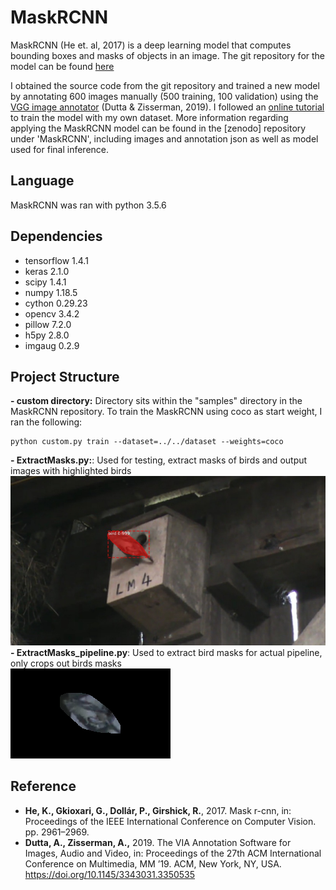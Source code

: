 # MaskRCNN
MaskRCNN (He et. al, 2017) is a deep learning model that computes bounding boxes and masks of objects in an image. The git repository for the model can be found [here](https://github.com/matterport/Mask_RCNN)

I obtained the source code from the git repository and trained a new model by annotating 600 images manually (500 training, 100 validation) using the [VGG image annotator](https://www.robots.ox.ac.uk/~vgg/software/via/via-1.0.6.html) (Dutta & Zisserman, 2019). I followed an [online tutorial](https://thebinarynotes.com/how-to-train-mask-r-cnn-on-the-custom-dataset/) to train the model with my own dataset. More information regarding applying the MaskRCNN model can be found in the [zenodo] repository under 'MaskRCNN', including images and annotation json as well as model used for final inference.

## Language
MaskRCNN was ran with python 3.5.6

## Dependencies
- tensorflow 1.4.1
- keras 2.1.0
- scipy 1.4.1
- numpy 1.18.5
- cython 0.29.23
- opencv 3.4.2
- pillow 7.2.0
- h5py 2.8.0
- imgaug 0.2.9


## Project Structure
**- custom directory:** Directory sits within the "samples" directory in the MaskRCNN repository. To train the MaskRCNN using coco as start weight, I ran the following:
```
python custom.py train --dataset=../../dataset --weights=coco
```
**- ExtractMasks.py:**: Used for testing, extract masks of birds and output images with highlighted birds  
![InferenceSample](../Graphics/2.jpg)  
**- ExtractMasks_pipeline.py**: Used to extract bird masks for actual pipeline, only crops out birds masks  
![MaskSample](../Graphics/VN0383_VP7_LM4_20140612_E1_1.png)  

## Reference
- **He, K., Gkioxari, G., Dollár, P., Girshick, R.**, 2017. Mask r-cnn, in: Proceedings of the IEEE International Conference on Computer Vision. pp. 2961–2969. 
- **Dutta, A., Zisserman, A.,** 2019. The VIA Annotation Software for Images, Audio and Video, in: Proceedings of the 27th ACM International Conference on Multimedia, MM ’19. ACM, New York, NY, USA. https://doi.org/10.1145/3343031.3350535